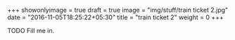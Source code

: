 +++
showonlyimage = true
draft = true
image = "img/stuff/train ticket 2.jpg"
date = "2016-11-05T18:25:22+05:30"
title = "train ticket 2"
weight = 0
+++

TODO Fill me in.

